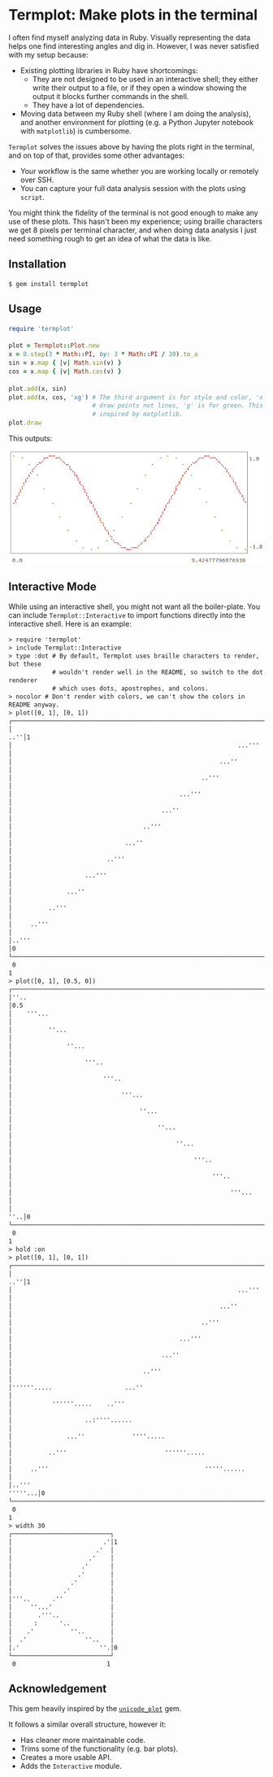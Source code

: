 # Termplot: Make plots in the terminal

I often find myself analyzing data in Ruby. Visually representing the data
helps one find interesting angles and dig in. However, I was never satisfied
with my setup because:

* Existing plotting libraries in Ruby have shortcomings:
  * They are not designed to be used in an interactive shell; they either
    write their output to a file, or if they open a window showing the output
    it blocks further commands in the shell.
  * They have a lot of dependencies.
* Moving data between my Ruby shell (where I am doing the analysis), and another
  environment for plotting (e.g. a Python Jupyter notebook with `matplotlib`) is
  cumbersome.

`Termplot` solves the issues above by having the plots right in the terminal,
and on top of that, provides some other advantages:

* Your workflow is the same whether you are working locally or remotely over
  SSH.
* You can capture your full data analysis session with the plots using `script`.

You might think the fidelity of the terminal is not good enough to make any
use of these plots. This hasn't been my experience; using braille characters
we get 8 pixels per terminal character, and when doing data analysis I just
need something rough to get an idea of what the data is like.

## Installation

```console
$ gem install termplot
```

## Usage

```ruby
require 'termplot'

plot = Termplot::Plot.new
x = 0.step(3 * Math::PI, by: 3 * Math::PI / 30).to_a
sin = x.map { |v| Math.sin(v) }
cos = x.map { |v| Math.cos(v) }

plot.add(x, sin)
plot.add(x, cos, 'xg') # The third argument is for style and color, 'x' is to
                       # draw points not lines, 'g' is for green. This is
                       # inspired by matplotlib.
plot.draw
```

This outputs:

![Example](example.png)

## Interactive Mode

While using an interactive shell, you might not want all the boiler-plate. You
can include `Termplot::Interactive` to import functions directly into the
interactive shell. Here is an example:

```
> require 'termplot'
> include Termplot::Interactive
> type :dot # By default, Termplot uses braille characters to render, but these
            # wouldn't render well in the README, so switch to the dot renderer
            # which uses dots, apostrophes, and colons.
> nocolor # Don't render with colors, we can't show the colors in README anyway.
> plot([0, 1], [0, 1])
┌────────────────────────────────────────────────────────────────────────┐
│                                                                    ..''│1
│                                                              ...'''    │ 
│                                                         ...''          │ 
│                                                    ..'''               │ 
│                                              ...'''                    │ 
│                                         ...''                          │ 
│                                    ..'''                               │ 
│                               ...''                                    │ 
│                          ..'''                                         │ 
│                    ...'''                                              │ 
│               ...''                                                    │ 
│          ..'''                                                         │ 
│     ..'''                                                              │ 
│..'''                                                                   │0
└────────────────────────────────────────────────────────────────────────┘
 0                                                                      1
> plot([0, 1], [0.5, 0])
┌──────────────────────────────────────────────────────────────────────┐
│''..                                                                  │0.5
│    '''...                                                            │   
│          ''...                                                       │   
│               ''...                                                  │   
│                    '''..                                             │   
│                         '''..                                        │   
│                              '''...                                  │   
│                                   ''...                              │   
│                                        ''...                         │   
│                                             ''...                    │   
│                                                  '''..               │   
│                                                       '''..          │   
│                                                            '''...    │   
│                                                                  ''..│0  
└──────────────────────────────────────────────────────────────────────┘
 0                                                                    1
> hold :on
> plot([0, 1], [0, 1])
┌────────────────────────────────────────────────────────────────────────┐
│                                                                    ..''│1
│                                                              ...'''    │ 
│                                                         ...''          │ 
│                                                    ..'''               │ 
│                                              ...'''                    │ 
│                                         ...''                          │ 
│                                    ..'''                               │ 
│''''''.....                    ...''                                    │ 
│           ''''''.....    ..'''                                         │ 
│                    ..:''''......                                       │ 
│               ...''             ''''.....                              │ 
│          ..'''                           ''''''.....                   │ 
│     ..'''                                           '''''......        │ 
│..'''                                                           '''''...│0
└────────────────────────────────────────────────────────────────────────┘
 0                                                                      1
> width 30
┌───────────────────────────┐
│                         .'│1
│                       .'  │ 
│                     .'    │ 
│                   .'      │ 
│                  .'       │ 
│                .'         │ 
│              .'           │ 
│'''..      .''             │ 
│     ''...'                │ 
│       .'''..              │ 
│      :      '..           │ 
│    .'          ''..       │ 
│  .'                ''..   │ 
│.'                      ''.│0
└───────────────────────────┘
 0                         1
```

## Acknowledgement

This gem heavily inspired by the
[`unicode_plot`](https://github.com/red-data-tools/unicode_plot.rb) gem.

It follows a similar overall structure, however it:
* Has cleaner more maintainable code.
* Trims some of the functionality (e.g. bar plots).
* Creates a more usable API.
* Adds the `Interactive` module.
